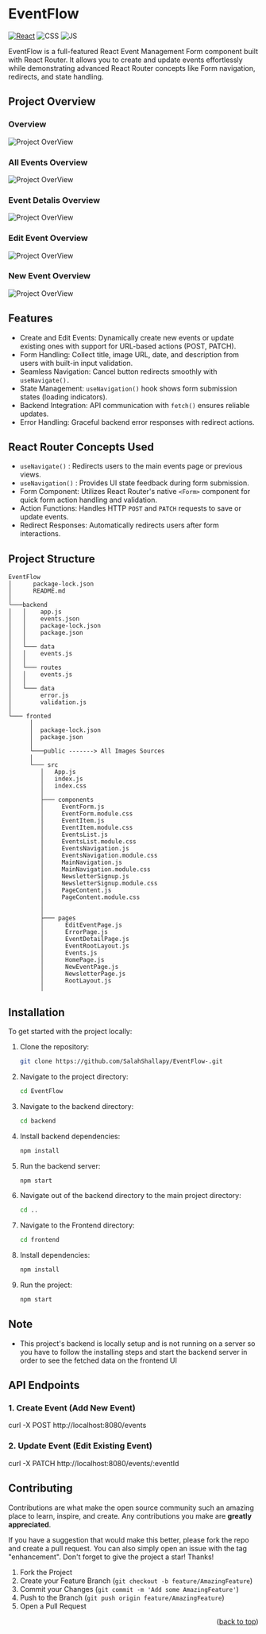 # EventFlow

[![React](https://img.shields.io/badge/react-%2320232a.svg?style=for-the-badge&logo=react&logoColor=%2361DAFB)](https://react.dev/)
![CSS](https://img.shields.io/badge/CSS3-1572B6?style=for-the-badge&logo=css3&logoColor=white)
![JS](https://img.shields.io/badge/JavaScript-F7DF1E?style=for-the-badge&logo=javascript&logoColor=black)

EventFlow is a full-featured React Event Management Form component built with React Router. It allows you to create and update events effortlessly while demonstrating advanced React Router concepts like Form navigation, redirects, and state handling.

## Project Overview

### Overview

![Project OverView](/frontend/public/overview.png)

### All Events Overview

![Project OverView](/frontend/public/allevents.png)

### Event Detalis Overview

![Project OverView](/frontend/public/eventdetails.png)

### Edit Event Overview

![Project OverView](/frontend/public/editevent.png)

### New Event Overview

![Project OverView](/frontend/public/newevent.png)

## Features

- Create and Edit Events: Dynamically create new events or update existing ones with support for URL-based actions (POST, PATCH).
- Form Handling: Collect title, image URL, date, and description from users with built-in input validation.
- Seamless Navigation: Cancel button redirects smoothly with `useNavigate().`
- State Management: `useNavigation()` hook shows form submission states (loading indicators).
- Backend Integration: API communication with `fetch()` ensures reliable updates.
- Error Handling: Graceful backend error responses with redirect actions.

## React Router Concepts Used

- `useNavigate()` : Redirects users to the main events page or previous views.
- `useNavigation()` : Provides UI state feedback during form submission.
- Form Component: Utilizes React Router's native `<Form>` component for quick form action handling and validation.
- Action Functions: Handles HTTP `POST` and `PATCH` requests to save or update events.
- Redirect Responses: Automatically redirects users after form interactions.

## Project Structure

```
EventFlow
│      package-lock.json
│      README.md
│
└───backend
│   │    app.js
│   │    events.json
│   │    package-lock.json
│   │    package.json
│   │
│   └─── data
│   │    events.js
│   │
│   └─── routes
│   │    events.js
│   │
│   └─── data
│        error.js
│        validation.js
│
└─── fronted
      │
      │  package-lock.json
      │  package.json
      │
      └───public -------> All Images Sources
      │
      └─── src
         │   App.js
         │   index.js
         │   index.css
         │
         ├─── components
         │     EventForm.js
         │     EventForm.module.css
         │     EventItem.js
         │     EventItem.module.css
         │     EventsList.js
         │     EventsList.module.css
         │     EventsNavigation.js
         │     EventsNavigation.module.css
         │     MainNavigation.js
         │     MainNavigation.module.css
         │     NewsletterSignup.js
         │     NewsletterSignup.module.css
         │     PageContent.js
         │     PageContent.module.css
         │
         │
         ├─── pages
         │      EditEventPage.js
         │      ErrorPage.js
         │      EventDetailPage.js
         │      EventRootLayout.js
         │      Events.js
         │      HomePage.js
         │      NewEventPage.js
         │      NewsletterPage.js
         │      RootLayout.js
         │

```

## Installation

To get started with the project locally:

1. Clone the repository:
   ```bash
   git clone https://github.com/SalahShallapy/EventFlow-.git
   ```
2. Navigate to the project directory:
   ```bash
   cd EventFlow
   ```
3. Navigate to the backend directory:
   ```bash
   cd backend
   ```
4. Install backend dependencies:
   ```bash
   npm install
   ```
5. Run the backend server:
   ```bash
   npm start
   ```
6. Navigate out of the backend directory to the main project directory:
   ```bash
   cd ..
   ```
7. Navigate to the Frontend directory:
   ```bash
   cd frontend
   ```
8. Install dependencies:
   ```bash
   npm install
   ```
9. Run the project:
   ```bash
   npm start
   ```

## Note

- This project's backend is locally setup and is not running on a server so you have to follow the installing steps and start the backend server in order to see the fetched data on the frontend UI

## API Endpoints

### 1. Create Event (Add New Event)

curl -X POST http://localhost:8080/events

### 2. Update Event (Edit Existing Event)

curl -X PATCH http://localhost:8080/events/:eventId

## Contributing

Contributions are what make the open source community such an amazing place to learn, inspire, and create. Any contributions you make are **greatly appreciated**.

If you have a suggestion that would make this better, please fork the repo and create a pull request. You can also simply open an issue with the tag "enhancement".
Don't forget to give the project a star! Thanks!

1.  Fork the Project
2.  Create your Feature Branch (`git checkout -b feature/AmazingFeature`)
3.  Commit your Changes (`git commit -m 'Add some AmazingFeature'`)
4.  Push to the Branch (`git push origin feature/AmazingFeature`)
5.  Open a Pull Request

   <p align="right">(<a href="#top">back to top</a>)</p>

